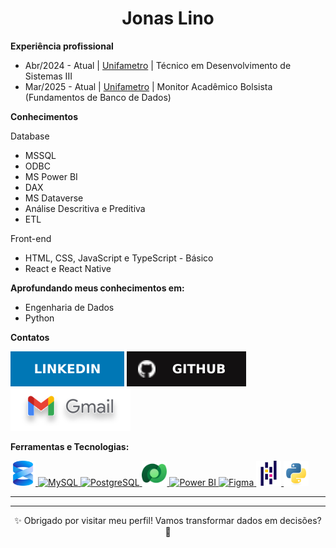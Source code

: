 <h1 align="center">Jonas Lino</h1>

**Experiência profissional**
- Abr/2024 - Atual | [Unifametro](https://unifametro.edu.br/) | Técnico em Desenvolvimento de Sistemas III
- Mar/2025 - Atual | [Unifametro](https://unifametro.edu.br/) | Monitor Acadêmico Bolsista (Fundamentos de Banco de Dados)

**Conhecimentos**

Database
- MSSQL
- ODBC
- MS Power BI
- DAX
- MS Dataverse
- Análise Descritiva e Preditiva
- ETL

Front-end
- HTML, CSS, JavaScript e TypeScript - Básico
- React e React Native


**Aprofundando meus conhecimentos em:**
- Engenharia de Dados
- Python


**Contatos**

[![LinkedIn](https://github.com/JonasLino/image/blob/1d424719d37044b3d0795e4e847249dceefcebbf/Linkedin.svg)](https://www.linkedin.com/in/jonaslino/)
[![GitHub](https://github.com/JonasLino/image/blob/1d424719d37044b3d0795e4e847249dceefcebbf/GitHub.svg)](https://github.com/JonasLino)
[![Gmail](https://github.com/JonasLino/image/blob/2f5031276fabe5bc046494d35e99dfdbc9a1a452/Gmail.svg)](mailto:jonasplino@gmail.com)








**Ferramentas e Tecnologias:**
<p align="left">

  <!-- SSMS -->
  <a href="https://www.microsoft.com/en-us/sql-server" target="_blank" rel="noreferrer">
    <img src="https://github.com/JonasLino/image/blob/e8512da625587ebee69456615764b263eedc0b43/ssms.svg" alt="SQL Server" width="40" height="40"/>
  </a>

  <!-- MySQL -->
  <a href="https://www.mysql.com/" target="_blank" rel="noreferrer">
    <img src="https://www.vectorlogo.zone/logos/mysql/mysql-icon.svg" alt="MySQL" width="40" height="40"/>
  </a>

  <!-- PostgreSQL -->
  <a href="https://www.postgresql.org" target="_blank" rel="noreferrer">
    <img src="https://www.vectorlogo.zone/logos/postgresql/postgresql-icon.svg" alt="PostgreSQL" width="40" height="40"/>
  </a>

  <!-- Dataverse -->
  <a href="https://learn.microsoft.com/pt-br/power-apps/maker/data-platform/data-platform-intro" target="_blank" rel="noreferrer">
    <img src="https://raw.githubusercontent.com/JonasLino/image/0065a4f28a0fe55a1af12e10c5d812a9037e3508/dataverse.svg" alt="Dataverse" width="40" height="40"/>
  </a>

  <!-- Power BI -->
  <a href="https://powerbi.microsoft.com/" target="_blank" rel="noreferrer">
    <img src="https://upload.wikimedia.org/wikipedia/commons/c/cf/New_Power_BI_Logo.svg" alt="Power BI" width="40" height="40"/>
  </a>

  <!-- Figma -->
  <a href="https://www.figma.com/" target="_blank" rel="noreferrer">
    <img src="https://www.vectorlogo.zone/logos/figma/figma-icon.svg" alt="Figma" width="40" height="40"/>
  </a>

  <!-- Pandas -->
  <a href="https://pandas.pydata.org/" target="_blank" rel="noreferrer">
    <img src="https://raw.githubusercontent.com/devicons/devicon/2ae2a900d2f041da66e950e4d48052658d850630/icons/pandas/pandas-original.svg" alt="Pandas" width="40" height="40"/>
  </a>

  <!-- Python -->
  <a href="https://www.python.org/" target="_blank" rel="noreferrer">
    <img src="https://raw.githubusercontent.com/devicons/devicon/master/icons/python/python-original.svg" alt="Python" width="40" height="40"/>
  </a>

</p>



---



---

<p align="center">✨ Obrigado por visitar meu perfil! Vamos transformar dados em decisões? 🚀</p>
